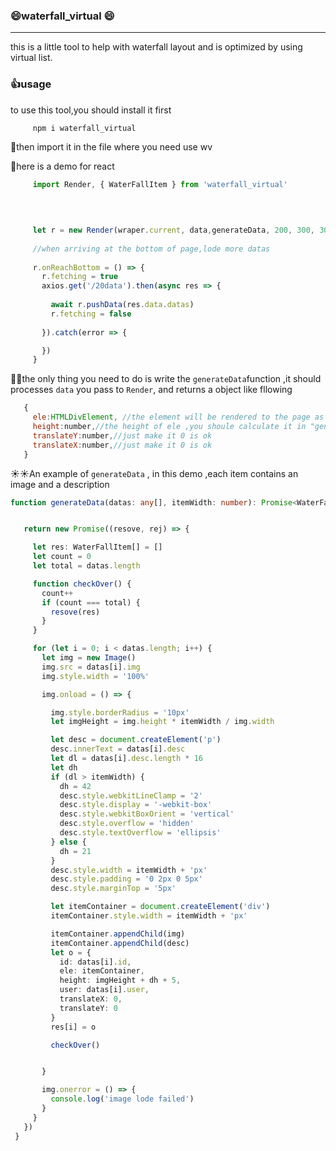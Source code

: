### :smile:waterfall_virtual :smile:
------
 this is a little tool to help with waterfall layout and is optimized by using virtual list.  
 
 ### :thumbsup:usage
 to use this tool,you should install it first
 
 ```shell
      npm i waterfall_virtual
 ```
 
 ​:leaves:then import it in the file where you need use wv
 
 ​:leaves:here is a demo for react
 ```typescript
      import Render, { WaterFallItem } from 'waterfall_virtual'
      
      
      

      let r = new Render(wraper.current, data,generateData, 200, 300, 30)
      
      //when arriving at the bottom of page,lode more datas 
      
      r.onReachBottom = () => {
        r.fetching = true
        axios.get('/20data').then(async res => {
         
          await r.pushData(res.data.datas)
          r.fetching = false
          
        }).catch(error => {

        })
      }

 
 ```
 
 
 :rabbit::rabbit:the only thing you need to do is write the `generateData`function ,it should processes `data` you pass to `Render`, and returns a object like fllowing
 ```js
    {
      ele:HTMLDivElement, //the element will be rendered to the page as an item
      height:number,//the height of ele ,you shoule calculate it in "generateData"
      translateY:number,//just make it 0 is ok
      translateX:number,//just make it 0 is ok
    }
 ```
 
 :sunny::sunny:An example of `generateData` , in this demo ,each item contains an image and a description
 
 ```ts
 function generateData(datas: any[], itemWidth: number): Promise<WaterFallItem[]> {


    return new Promise((resove, rej) => {

      let res: WaterFallItem[] = []
      let count = 0
      let total = datas.length

      function checkOver() {
        count++
        if (count === total) {
          resove(res)
        }
      }

      for (let i = 0; i < datas.length; i++) {
        let img = new Image()
        img.src = datas[i].img
        img.style.width = '100%'

        img.onload = () => {

          img.style.borderRadius = '10px'
          let imgHeight = img.height * itemWidth / img.width

          let desc = document.createElement('p')
          desc.innerText = datas[i].desc
          let dl = datas[i].desc.length * 16
          let dh
          if (dl > itemWidth) {
            dh = 42
            desc.style.webkitLineClamp = '2'
            desc.style.display = '-webkit-box'
            desc.style.webkitBoxOrient = 'vertical'
            desc.style.overflow = 'hidden'
            desc.style.textOverflow = 'ellipsis'
          } else {
            dh = 21
          }
          desc.style.width = itemWidth + 'px'
          desc.style.padding = '0 2px 0 5px'
          desc.style.marginTop = '5px'

          let itemContainer = document.createElement('div')
          itemContainer.style.width = itemWidth + 'px'

          itemContainer.appendChild(img)
          itemContainer.appendChild(desc)
          let o = {
            id: datas[i].id,
            ele: itemContainer,
            height: imgHeight + dh + 5,
            user: datas[i].user,
            translateX: 0,
            translateY: 0
          }
          res[i] = o

          checkOver()


        }

        img.onerror = () => {
          console.log('image lode failed')
        }
      }
    })
  }
 ```
